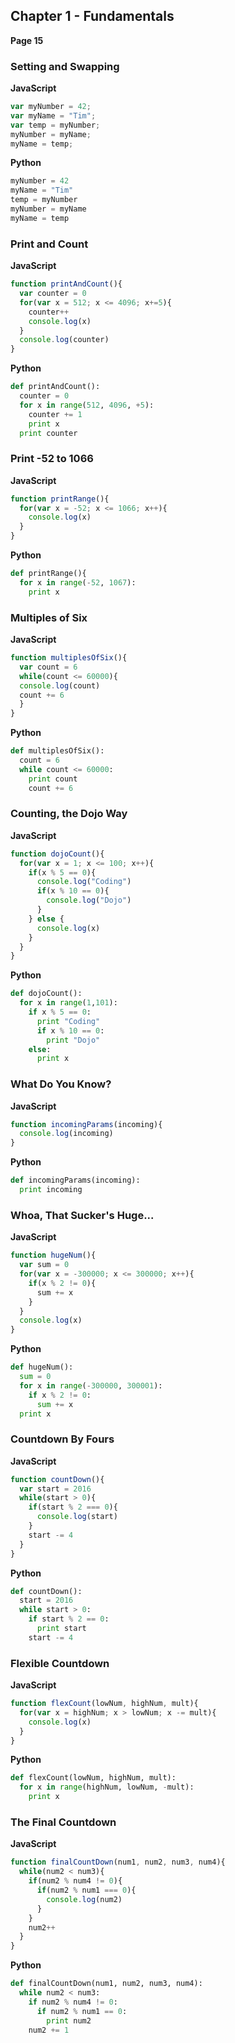 ## Chapter 1 - Fundamentals
__Page 15__

### Setting and Swapping

__JavaScript__
```javascript
var myNumber = 42;
var myName = "Tim";
var temp = myNumber;
myNumber = myName;
myName = temp;
```

__Python__
```python
myNumber = 42
myName = "Tim"
temp = myNumber
myNumber = myName
myName = temp
```

### Print and Count

__JavaScript__
```javascript
function printAndCount(){
  var counter = 0
  for(var x = 512; x <= 4096; x+=5){
    counter++
    console.log(x)
  }
  console.log(counter)
}
```
__Python__
```python
def printAndCount():
  counter = 0
  for x in range(512, 4096, +5):
    counter += 1
    print x
  print counter
```

### Print -52 to 1066

__JavaScript__

```javascript
function printRange(){
  for(var x = -52; x <= 1066; x++){
    console.log(x)
  }
}
```
__Python__
```python
def printRange(){
  for x in range(-52, 1067):
    print x
```

### Multiples of Six

__JavaScript__
```javascript
function multiplesOfSix(){
  var count = 6
  while(count <= 60000){
  console.log(count)
  count += 6
  }
}
```

__Python__
```python
def multiplesOfSix():
  count = 6
  while count <= 60000:
    print count
    count += 6
```

### Counting, the Dojo Way

__JavaScript__
```javascript
function dojoCount(){
  for(var x = 1; x <= 100; x++){
    if(x % 5 == 0){
      console.log("Coding")
      if(x % 10 == 0){
        console.log("Dojo")
      }
    } else {
      console.log(x)
    }
  }
}
```

__Python__
```python
def dojoCount():
  for x in range(1,101):
    if x % 5 == 0:
      print "Coding"
      if x % 10 == 0:
        print "Dojo"
    else:
      print x
```

### What Do You Know?

__JavaScript__
```javascript
function incomingParams(incoming){
  console.log(incoming)
}
```
__Python__
```python
def incomingParams(incoming):
  print incoming
```

### Whoa, That Sucker's Huge...

__JavaScript__
```javascript
function hugeNum(){
  var sum = 0
  for(var x = -300000; x <= 300000; x++){
    if(x % 2 != 0){
      sum += x
    }
  }
  console.log(x)
}
```

__Python__
```python
def hugeNum():
  sum = 0
  for x in range(-300000, 300001):
    if x % 2 != 0:
      sum += x
  print x
```

### Countdown By Fours

__JavaScript__
```javascript
function countDown(){
  var start = 2016
  while(start > 0){
    if(start % 2 === 0){
      console.log(start)
    }
    start -= 4
  }
}
```

__Python__
```python
def countDown():
  start = 2016
  while start > 0:
    if start % 2 == 0:
      print start
    start -= 4
```

### Flexible Countdown

__JavaScript__
```javascript
function flexCount(lowNum, highNum, mult){
  for(var x = highNum; x > lowNum; x -= mult){
    console.log(x)
  }
}
```

__Python__
```python
def flexCount(lowNum, highNum, mult):
  for x in range(highNum, lowNum, -mult):
    print x
```

### The Final Countdown

__JavaScript__
```javascript
function finalCountDown(num1, num2, num3, num4){
  while(num2 < num3){
    if(num2 % num4 != 0){
      if(num2 % num1 === 0){
        console.log(num2)
      }
    }
    num2++
  }
}
```

__Python__
```python
def finalCountDown(num1, num2, num3, num4):
  while num2 < num3:
    if num2 % num4 != 0:
      if num2 % num1 == 0:
        print num2
    num2 += 1
```
